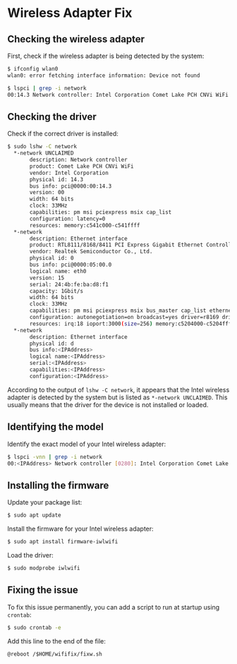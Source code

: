 # Wireless Adapter Fix

## Checking the wireless adapter

First, check if the wireless adapter is being detected by the system:

```sh
$ ifconfig wlan0
wlan0: error fetching interface information: Device not found
```

```sh
$ lspci | grep -i network 
00:14.3 Network controller: Intel Corporation Comet Lake PCH CNVi WiFi
```

## Checking the driver

Check if the correct driver is installed:

```sh
$ sudo lshw -C network
  *-network UNCLAIMED       
       description: Network controller
       product: Comet Lake PCH CNVi WiFi
       vendor: Intel Corporation
       physical id: 14.3
       bus info: pci@0000:00:14.3
       version: 00
       width: 64 bits
       clock: 33MHz
       capabilities: pm msi pciexpress msix cap_list
       configuration: latency=0
       resources: memory:c541c000-c541ffff
  *-network
       description: Ethernet interface
       product: RTL8111/8168/8411 PCI Express Gigabit Ethernet Controller
       vendor: Realtek Semiconductor Co., Ltd.
       physical id: 0
       bus info: pci@0000:05:00.0
       logical name: eth0
       version: 15
       serial: 24:4b:fe:ba:d8:f1
       capacity: 1Gbit/s
       width: 64 bits
       clock: 33MHz
       capabilities: pm msi pciexpress msix bus_master cap_list ethernet physical tp mii 10bt 10bt-fd 100bt 100bt-fd 1000bt-fd autonegotiation
       configuration: autonegotiation=on broadcast=yes driver=r8169 driverversion=6.1.0-kali7-amd64 latency=0 link=no multicast=yes port=twisted pair
       resources: irq:18 ioport:3000(size=256) memory:c5204000-c5204fff memory:c5200000-c5203fff
  *-network
       description: Ethernet interface
       physical id: d
       bus info:<IPAddress>
       logical name:<IPAddress>
       serial:<IPAddress>
       capabilities:<IPAddress>
       configuration:<IPAddress>
```

According to the output of `lshw -C network`, it appears that the Intel wireless adapter is detected by the system but is listed as `*-network UNCLAIMED`. This usually means that the driver for the device is not installed or loaded.

## Identifying the model

Identify the exact model of your Intel wireless adapter:

```sh
$ lspci -vnn | grep -i network 
00:<IPAddress> Network controller [0280]: Intel Corporation Comet Lake PCH CNVi WiFi [8086:<IPAddress>]
```

## Installing the firmware

Update your package list:

```sh 
$ sudo apt update 
```

Install the firmware for your Intel wireless adapter:

```sh 
$ sudo apt install firmware-iwlwifi 
```

Load the driver:

```sh 
$ sudo modprobe iwlwifi 
```

## Fixing the issue

To fix this issue permanently, you can add a script to run at startup using `crontab`:

```sh 
$ sudo crontab -e 
```

Add this line to the end of the file:

```
@reboot /$HOME/wififix/fixw.sh 
```

